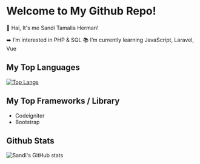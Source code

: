 # Welcome to My Github Repo!
👋 Hai, It's me Sandi Tamalia Herman!

➡️ I’m interested in PHP & SQL
📚 I’m currently learning JavaScript, Laravel, Vue

## My Top Languages
[![Top Langs](https://github-readme-stats.vercel.app/api/top-langs/?username=Sanditamah&layout=compact)](https://github.com/Sanditamah/github-readme-stats)

## My Top Frameworks / Library
- Codeigniter
- Bootstrap

## Github Stats
![Sandi's GitHub stats](https://github-readme-stats.vercel.app/api?username=Sanditamah&show_icons=true&theme=radical)
